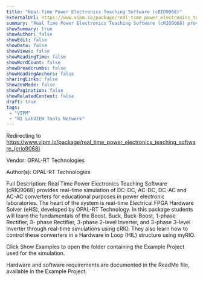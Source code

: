 ```yaml
---
title: "Real Time Power Electronics Teaching Software (cRIO9068)"
externalUrl: https://www.vipm.io/package/real_time_power_electronics_teaching_software_(crio9068)
summary: "Real Time Power Electronics Teaching Software (cRIO9068) provides real-time simulation of DC-DC, AC-DC, DC-AC and AC-AC converters for educational purposes in power electronic laboratories."
showSummary: true
showAuthor: false
showEdit: false
showData: false
showViews: false
showReadingTime: false
showWordCount: false
showBreadcrumbs: false
showHeadingAnchors: false
sharingLinks: false
showZenMode: false
showPagination: false
showRelatedContent: false
draft: true
tags:
 - "VIPM"
 - "NI LabVIEW Tools Network"
---
```


Redirecting to https://www.vipm.io/package/real_time_power_electronics_teaching_software_(crio9068)

Vendor: OPAL-RT Technologies

Author(s): OPAL-RT Technologies
 
Full Description:
Real Time Power Electronics Teaching Software (cRIO9068) provides real-time simulation of DC-DC, AC-DC, DC-AC and AC-AC converters for educational purposes in power electronic laboratories. The heart of the system is real-time Electrical FPGA Hardware Solver (eHS), developed by OPAL-RT Technology. In this package students will learn the fundamentals of the Boost, Buck, Buck-Boost, 1-phase Rectifier, 3- phase Rectifier, 3-phase 2-level Inverter, and 3-phase 3-level Inverter through real-time simulations using cRIO. They also learn how to control these converters in a Hardware in Loop (HIL) structure using myRIO. 

Click Show Examples to open the folder containing the Example Project used for the simulation. 

Hardware and software requirements are documented in the ReadMe file, available in the Example Project.